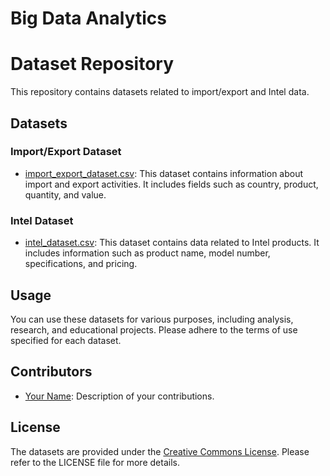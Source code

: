 # Big Data Analytics

# Dataset Repository

This repository contains datasets related to import/export and Intel data.

## Datasets

### Import/Export Dataset
- [import_export_dataset.csv](import_export_dataset.csv): This dataset contains information about import and export activities. It includes fields such as country, product, quantity, and value.

### Intel Dataset
- [intel_dataset.csv](intel_dataset.csv): This dataset contains data related to Intel products. It includes information such as product name, model number, specifications, and pricing.

## Usage

You can use these datasets for various purposes, including analysis, research, and educational projects. Please adhere to the terms of use specified for each dataset.

## Contributors

- [Your Name](link-to-your-profile): Description of your contributions.

## License

The datasets are provided under the [Creative Commons License](https://creativecommons.org/licenses/by/4.0/). Please refer to the LICENSE file for more details.
